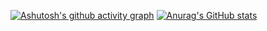 [![Ashutosh's github activity graph](https://github-readme-activity-graph.vercel.app/graph?username=MegaDrage&theme=tokyo_night)](https://github.com/ashutosh00710/github-readme-activity-graph)
[![Anurag's GitHub stats](https://github-readme-stats.vercel.app/api?username=MegaDrage)](https://github.com/anuraghazra/github-readme-stats)
